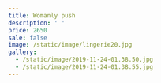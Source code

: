 ```yaml
---
title: Womanly push
description: ' '
price: 2650
sale: false
image: /static/image/lingerie20.jpg
gallery:
  - /static/image/2019-11-24-01.38.50.jpg
  - /static/image/2019-11-24-01.38.55.jpg
---
```



